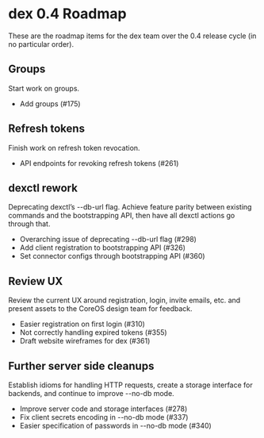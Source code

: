# dex 0.4 Roadmap

These are the roadmap items for the dex team over the 0.4 release cycle (in no particular order).

## Groups

Start work on groups.

* Add groups (#175)

## Refresh tokens

Finish work on refresh token revocation.

* API endpoints for revoking refresh tokens (#261)

## dexctl rework

Deprecating dexctl’s --db-url flag. Achieve feature parity between existing commands and the bootstrapping API, then have all dexctl actions go through that.

* Overarching issue of deprecating --db-url flag (#298)
* Add client registration to bootstrapping API (#326)
* Set connector configs through bootstrapping API (#360)

## Review UX

Review the current UX around registration, login, invite emails, etc. and present assets to the CoreOS design team for feedback.

* Easier registration on first login (#310)
* Not correctly handling expired tokens (#355)
* Draft website wireframes for dex (#361)

## Further server side cleanups

Establish idioms for handling HTTP requests, create a storage interface for backends, and continue to improve --no-db mode.

* Improve server code and storage interfaces (#278)
* Fix client secrets encoding in --no-db mode (#337)
* Easier specification of passwords in --no-db mode (#340)
